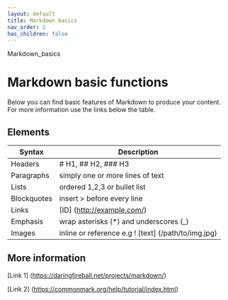 ```yaml
---
layout: default
title: Markdown basics
nav_order: 2
has_children: false
---
```


Markdown_basics
# Markdown basic functions
Below you can find basic features of Markdown to produce your content. For more information use the links below the table.
## Elements
| Syntax | Description |
| --| ----------- |
| Headers| # H1, ## H2, ### H3|
| Paragraphs| simply one or more lines of text|
| Lists| ordered 1,2,3 or bullet list |
| Blockquotes|  insert > before every line |
| Links| [ID] (http://example.com/) |
| Emphasis|wrap asterisks (*) and underscores (_)|
| Images|inline or reference e.g ! [text] (/path/to/img.jpg)|
## More information
[Link 1] (https://daringfireball.net/projects/markdown/)


[Link 2] (https://commonmark.org/help/tutorial/index.html)

